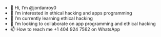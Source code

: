 - 👋 Hi, I’m @jordanroy0
- 👀 I’m interested in ethical hacking and apps programming 
- 🌱 I’m currently learning ethical hacking 
- 💞️ I’m looking to collaborate on app programming and ethical hacking 
- 📫 How to reach me +1 404 924 7562 on WhatsApp 

<!---
jordanroy0/jordanroy0 is a ✨ special ✨ repository because its `README.md` (this file) appears on your GitHub profile.
You can click the Preview link to take a look at your changes.
--->
